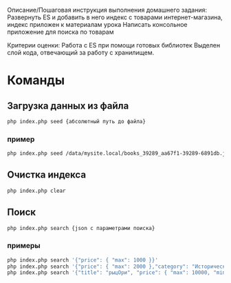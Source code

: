 Описание/Пошаговая инструкция выполнения домашнего задания:
Развернуть ES и добавить в него индекс с товарами интернет-магазина, индекс приложен к материалам урока
Написать консольное приложение для поиска по товарам

Критерии оценки:
Работа c ES при помощи готовых библиотек
Выделен слой кода, отвечающий за работу с хранилищем.


# Команды
## Загрузка данных из файла
```bash
php index.php seed {абсолютный путь до файла}
```
### пример 
```bash
php index.php seed /data/mysite.local/books_39289_aa67f1-39289-6891db.json
```
## Очистка индекса
```bash
php index.php clear
```
## Поиск 
```bash
php index.php search {json с параметрами поиска}
```
### примеры
```bash
php index.php search '{"price": { "max": 1000 }}'
php index.php search '{"price": { "max": 2000 },"category": "Исторический роман"}'
php index.php search '{"title": "рыцОри", "price": { "max": 10000, "min": 1500 }}'
```